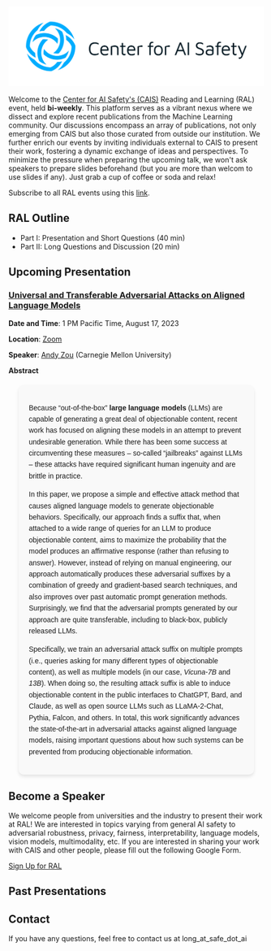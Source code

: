 
![](./media/logo.png)

Welcome to the [Center for AI Safety's (CAIS)](https://safe.ai) Reading and Learning (RAL) event, held **bi-weekly**. This platform serves as a vibrant nexus where we dissect and explore recent publications from the Machine Learning community. Our discussions encompass an array of publications, not only emerging from CAIS but also those curated from outside our institution. We further enrich our events by inviting individuals external to CAIS to present their work, fostering a dynamic exchange of ideas and perspectives. To minimize the pressure when preparing the upcoming talk, we won't ask speakers to prepare slides beforehand (but you are more than welcom to use slides if any). Just grab a cup of coffee or soda and relax!

Subscribe to all RAL events using this [link](https://calendar.google.com/calendar/event?action=TEMPLATE&tmeid=NnRpaTI1YjJqM3MyaGpraXJtNDdpcWI2NzNfMjAyMzA4MTBUMjAwMDAwWiB6aWZhbkBzYWZlLmFp&tmsrc=zifan%40safe.ai&scp=ALL).

## RAL Outline
- Part I: Presentation and Short Questions (40 min)
- Part II: Long Questions and Discussion  (20 min)

## Upcoming Presentation

### [Universal and Transferable Adversarial Attacks on Aligned Language Models](https://arxiv.org/abs/2307.15043)

**Date and Time**: 1 PM Pacific Time, August 17, 2023

**Location**: [Zoom](https://zoom.us/j/92425376598?pwd=TjNEYXBzZm1Td1ZhUFBHbmMraGRGQT09)

**Speaker**: [Andy Zou](https://andyzoujm.github.io/) (Carnegie Mellon University)

**Abstract** 

  <div style="font-family: Arial, sans-serif; line-height: 1.6; margin: 20px; padding: 20px; border-radius: 10px; background-color: #f9f9f9; box-shadow: 0 4px 6px rgba(0,0,0,0.1);">
    <p>Because “out-of-the-box” <strong>large language models</strong> (LLMs) are capable of generating a great deal of objectionable content, recent work has focused on aligning these models in an attempt to prevent undesirable generation. While there has been some success at circumventing these measures – so-called “jailbreaks” against LLMs – these attacks have required significant human ingenuity and are brittle in practice.</p>
    <p>In this paper, we propose a simple and effective attack method that causes aligned language models to generate objectionable behaviors. Specifically, our approach finds a suffix that, when attached to a wide range of queries for an LLM to produce objectionable content, aims to maximize the probability that the model produces an affirmative response (rather than refusing to answer). However, instead of relying on manual engineering, our approach automatically produces these adversarial suffixes by a combination of greedy and gradient-based search techniques, and also improves over past automatic prompt generation methods. Surprisingly, we find that the adversarial prompts generated by our approach are quite transferable, including to black-box, publicly released LLMs.</p>
    <p>Specifically, we train an adversarial attack suffix on multiple prompts (i.e., queries asking for many different types of objectionable content), as well as multiple models (in our case, <em>Vicuna-7B</em> and <em>13B</em>). When doing so, the resulting attack suffix is able to induce objectionable content in the public interfaces to ChatGPT, Bard, and Claude, as well as open source LLMs such as LLaMA-2-Chat, Pythia, Falcon, and others. In total, this work significantly advances the state-of-the-art in adversarial attacks against aligned language models, raising important questions about how such systems can be prevented from producing objectionable information.</p>
  </div>

## Become a Speaker
We welcome people from universities and the industry to present their work at RAL! We are interested in topics varying from general AI safety to adversarial robustness, privacy, fairness, interpretability, language models, vision models, multimodality, etc. If you are interested in sharing your work with CAIS and other people, please fill out the following Google Form.

[Sign Up for RAL](https://forms.gle/UKbeV4obcsXZtLYa9)


## Past Presentations


## Contact

If you have any questions, feel free to contact us at long_at_safe_dot_ai


